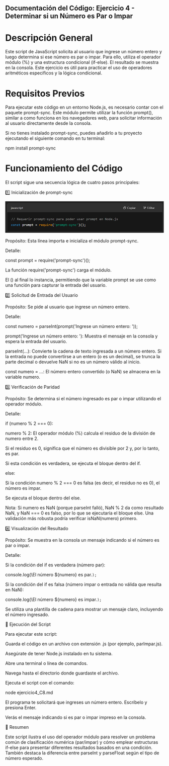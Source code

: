 ## Documentación del Código: Ejercicio 4 - Determinar si un Número es Par o Impar

# Descripción General

Este script de JavaScript solicita al usuario que ingrese un número entero y luego determina si ese número es par o impar. Para ello, utiliza el operador módulo (%) y una estructura condicional (if-else). El resultado se muestra en la consola. Este ejercicio es útil para practicar el uso de operadores aritméticos específicos y la lógica condicional.

# Requisitos Previos

Para ejecutar este código en un entorno Node.js, es necesario contar con el paquete prompt-sync. Este módulo permite utilizar la función prompt(), similar a como funciona en los navegadores web, para solicitar información al usuario directamente desde la consola.

Si no tienes instalado prompt-sync, puedes añadirlo a tu proyecto ejecutando el siguiente comando en tu terminal:

npm install prompt-sync

# Funcionamiento del Código

El script sigue una secuencia lógica de cuatro pasos principales:

1️⃣ Inicialización de prompt-sync

![alt text](../imagenes/1-prompt-sync.png)

Propósito: Esta línea importa e inicializa el módulo prompt-sync.

Detalle:

const prompt = require('prompt-sync')();

La función require('prompt-sync') carga el módulo.

El () al final lo instancia, permitiendo que la variable prompt se use como una función para capturar la entrada del usuario.

2️⃣ Solicitud de Entrada del Usuario

<!-- ![alt text](../imagenes/ej4-2-entrada.png) -->

Propósito: Se pide al usuario que ingrese un número entero.

Detalle:

const numero = parseInt(prompt('Ingrese un número entero: '));

prompt('Ingrese un número entero: '): Muestra el mensaje en la consola y espera la entrada del usuario.

parseInt(...): Convierte la cadena de texto ingresada a un número entero. Si la entrada no puede convertirse a un entero (o es un decimal), se trunca la parte decimal o devuelve NaN si no es un número válido al inicio.

const numero = ...: El número entero convertido (o NaN) se almacena en la variable numero.

3️⃣ Verificación de Paridad

<!-- ![alt text](../imagenes/ej4-3-verificacion.png) -->

Propósito: Se determina si el número ingresado es par o impar utilizando el operador módulo.

Detalle:

if (numero % 2 === 0):

numero % 2: El operador módulo (%) calcula el residuo de la división de numero entre 2.

Si el residuo es 0, significa que el número es divisible por 2 y, por lo tanto, es par.

Si esta condición es verdadera, se ejecuta el bloque dentro del if.

else:

Si la condición numero % 2 === 0 es falsa (es decir, el residuo no es 0), el número es impar.

Se ejecuta el bloque dentro del else.

Nota: Si numero es NaN (porque parseInt falló), NaN % 2 da como resultado NaN, y NaN === 0 es falso, por lo que se ejecutaría el bloque else. Una validación más robusta podría verificar isNaN(numero) primero.

4️⃣ Visualización del Resultado

<!-- ![alt text](../imagenes/ej4-4-visualizacion.png) -->

Propósito: Se muestra en la consola un mensaje indicando si el número es par o impar.

Detalle:

Si la condición del if es verdadera (número par):

console.log(\El número ${numero} es par.`);`

Si la condición del if es falsa (número impar o entrada no válida que resulta en NaN):

console.log(\El número ${numero} es impar.`);`

Se utiliza una plantilla de cadena para mostrar un mensaje claro, incluyendo el número ingresado.

🚀 Ejecución del Script

Para ejecutar este script:

Guarda el código en un archivo con extensión .js (por ejemplo, parImpar.js).

Asegúrate de tener Node.js instalado en tu sistema.

Abre una terminal o línea de comandos.

Navega hasta el directorio donde guardaste el archivo.

Ejecuta el script con el comando:

<!-- ![alt text](../imagenes/ej4-5-ejecucion.png) -->

node ejercicio4_C8.md

El programa te solicitará que ingreses un número entero. Escríbelo y presiona Enter.

Verás el mensaje indicando si es par o impar impreso en la consola.

🏁 Resumen

Este script ilustra el uso del operador módulo para resolver un problema común de clasificación numérica (par/impar) y cómo emplear estructuras if-else para presentar diferentes resultados basados en una condición. También destaca la diferencia entre parseInt y parseFloat según el tipo de número esperado.

